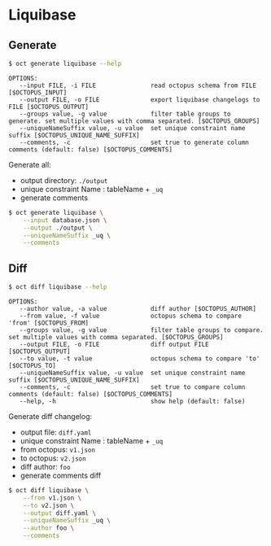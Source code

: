 # Liquibase

## Generate

```bash
$ oct generate liquibase --help
```

```
OPTIONS:
   --input FILE, -i FILE               read octopus schema from FILE [$OCTOPUS_INPUT]
   --output FILE, -o FILE              export liquibase changelogs to FILE [$OCTOPUS_OUTPUT]
   --groups value, -g value            filter table groups to generate. set multiple values with comma separated. [$OCTOPUS_GROUPS]
   --uniqueNameSuffix value, -u value  set unique constraint name suffix [$OCTOPUS_UNIQUE_NAME_SUFFIX]
   --comments, -c                      set true to generate column comments (default: false) [$OCTOPUS_COMMENTS]
```

Generate all:
* output directory: `./output`
* unique constraint Name : tableName + `_uq`
* generate comments

```bash
$ oct generate liquibase \
    --input database.json \
    --output ./output \
    --uniqueNameSuffix _uq \
    --comments
```

## Diff

```bash
$ oct diff liquibase --help
```

```
OPTIONS:
   --author value, -a value            diff author [$OCTOPUS_AUTHOR]
   --from value, -f value              octopus schema to compare 'from' [$OCTOPUS_FROM]
   --groups value, -g value            filter table groups to compare. set multiple values with comma separated. [$OCTOPUS_GROUPS]
   --output FILE, -o FILE              diff output FILE [$OCTOPUS_OUTPUT]
   --to value, -t value                octopus schema to compare 'to' [$OCTOPUS_TO]
   --uniqueNameSuffix value, -u value  set unique constraint name suffix [$OCTOPUS_UNIQUE_NAME_SUFFIX]
   --comments, -c                      set true to compare column comments (default: false) [$OCTOPUS_COMMENTS]
   --help, -h                          show help (default: false)
```

Generate diff changelog:
* output file: `diff.yaml`
* unique constraint Name : tableName + `_uq`
* from octopus: `v1.json`
* to octopus: `v2.json`
* diff author: `foo`  
* generate comments diff

```bash
$ oct diff liquibase \
    --from v1.json \
    --to v2.json \
    --output diff.yaml \
    --uniqueNameSuffix _uq \
    --author foo \
    --comments
```
